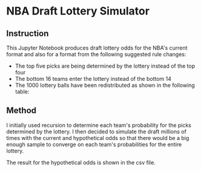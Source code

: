 # NBA Draft Lottery Simulator

## Instruction

This Jupyter Notebook produces draft lottery odds for the NBA's current format and also for a format from the following suggested rule changes:

- The top five picks are being determined by the lottery instead of the top four
- The bottom 16 teams enter the lottery instead of the bottom 14
- The 1000 lottery balls have been redistributed as shown in the following table:



## Method

I initially used recursion to determine each team's probability for the picks determined by the lottery. I then decided to simulate the draft millions of times with the current and hypothetical odds so that there would be a big enough sample to converge on each team's probabilities for the entire lottery.

The result for the hypothetical odds is shown in the csv file. 